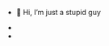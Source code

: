 - 👋 Hi, I’m just a stupid guy
  
- 
  

- 

<!---
Stupidanoynomous/Stupidanoynomous is a ✨ special ✨ repository because its `README.md` (this file) appears on your GitHub profile.
You can click the Preview link to take a look at your changes.
--->
